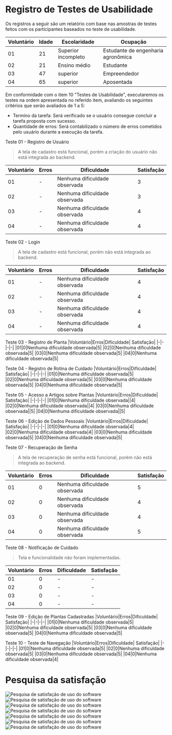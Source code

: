 # Registro de Testes de Usabilidade

Os registros a seguir são um relatório com base nas amostras de testes feitos com os participantes baseados no teste de usabilidade.

|Voluntário |Idade|Escolaridade|Ocupação |
|-|-|-|-|
|01|21|Superior incompleto| Estudante de engenharia agronômica|
|02|21|Ensino médio|Estudante|
|03|47|superior|Empreendedor|
|04|65|superior |Aposentada|

Em conformidade com o item 10 "Testes de Usabilidade", executaremos os testes na ordem apresentada no referido item, avaliando os seguintes critérios que serão avaliados de 1 a 5:

- Termino da tarefa: Será verificado se o usuário consegue concluir a tarefa proposta com sucesso.
- Quantidade de erros: Será contabilizado o número de erros cometidos pelo usuário durante a execução da tarefa.


Teste 01 - Registro de Usuário
> A tela de cadastro está funcional, porém a criação do usuário não está integrada ao backend.

|Voluntário|Erros|Dificuldade| Satisfação|
|-|-|-|-|
|01|-|Nenhuma dificuldade observada|3|
|02|-|Nenhuma dificuldade observada|3|
|03|-|Nenhuma dificuldade observada|4|
|04|-|Nenhuma dificuldade observada|4|

Teste 02 - Login	
> A tela de cadastro está funcional, porém  não está integrada ao backend.

|Voluntário|Erros|Dificuldade| Satisfação|
|-|-|-|-|
|01|-|Nenhuma dificuldade observada|4|
|02|-|Nenhuma dificuldade observada|4|
|03|-|Nenhuma dificuldade observada|4|
|04|-|Nenhuma dificuldade observada|4|

Teste 03 - Registro de Planta
|Voluntário|Erros|Dificuldade| Satisfação|
|-|-|-|-|
|01|0|Nenhuma dificuldade observada|5|
|02|0|Nenhuma dificuldade observada|5|
|03|0|Nenhuma dificuldade observada|5|
|04|0|Nenhuma dificuldade observada|5|

Teste 04 - Registro de Rotina de Cuidado
|Voluntário|Erros|Dificuldade| Satisfação|
|-|-|-|-|
|01|0|Nenhuma dificuldade observada|5|
|02|0|Nenhuma dificuldade observada|5|
|03|0|Nenhuma dificuldade observada|5|
|04|0|Nenhuma dificuldade observada|5|

Teste 05 - Acesso a Artigos sobre Plantas
|Voluntário|Erros|Dificuldade| Satisfação|
|-|-|-|-|
|01|0|Nenhuma dificuldade observada||4|
|02|0|Nenhuma dificuldade observada||4|
|03|0|Nenhuma dificuldade observada||5|
|04|0|Nenhuma dificuldade observada||5|

Teste 06 - Edição de Dados Pessoais
|Voluntário|Erros|Dificuldade| Satisfação|
|-|-|-|-|
|01|0|Nenhuma dificuldade observada|4|
|02|0|Nenhuma dificuldade observada|4|
|03|0|Nenhuma dificuldade observada|5|
|04|0|Nenhuma dificuldade observada|5|

Teste 07 - Recuperação de Senha
> A tela de recuperação de senha está funcional, porém não está integrada ao backend.

|Voluntário|Erros|Dificuldade| Satisfação|
|-|-|-|-|
|01|0|Nenhuma dificuldade observada|5|
|02|0|Nenhuma dificuldade observada|4|
|03|0|Nenhuma dificuldade observada|4|
|04|0|Nenhuma dificuldade observada|5|

Teste 08 - Notificação de Cuidado
> Tela e funcionalidade não foram implementadas.

|Voluntário|Erros|Dificuldade| Satisfação|
|-|-|-|-|
|01|0|-|-|
|02|0|-|-|
|03|0|-|-|
|04|0|-|-|

Teste 09 - Edição de Plantas Cadastradas
|Voluntário|Erros|Dificuldade| Satisfação|
|-|-|-|-|
|01|0|Nenhuma dificuldade observada|5|
|02|0|Nenhuma dificuldade observada|5|
|03|0|Nenhuma dificuldade observada|5|
|04|0|Nenhuma dificuldade observada|5|

Teste 10 - Teste de Navegação
|Voluntário|Erros|Dificuldade| Satisfação|
|-|-|-|-|
|01|0|Nenhuma dificuldade observada|5|
|02|0|Nenhuma dificuldade observada|5|
|03|0|Nenhuma dificuldade observada|5|
|04|0|Nenhuma dificuldade observada|4|

# Pesquisa da satisfação
![Pesquisa de satisfação de uso do software](img/satisfacao01.png)
![Pesquisa de satisfação de uso do software](img/satisfacao02.png)
![Pesquisa de satisfação de uso do software](img/satisfacao03.png)
![Pesquisa de satisfação de uso do software](img/satisfacao04.png)
![Pesquisa de satisfação de uso do software](img/satisfacao05.png)
![Pesquisa de satisfação de uso do software](img/satisfacao06.png)
![Pesquisa de satisfação de uso do software](img/satisfacao07.png)
